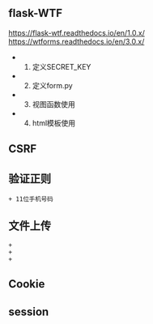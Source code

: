 ## flask-WTF

https://flask-wtf.readthedocs.io/en/1.0.x/
https://wtforms.readthedocs.io/en/3.0.x/

+ 1. 定义SECRET_KEY
+ 2. 定义form.py
+ 3. 视图函数使用
+ 4. html模板使用

## CSRF


## 验证正则
    + 11位手机号码

## 文件上传

    + 
    + 
    + 

## Cookie

## session